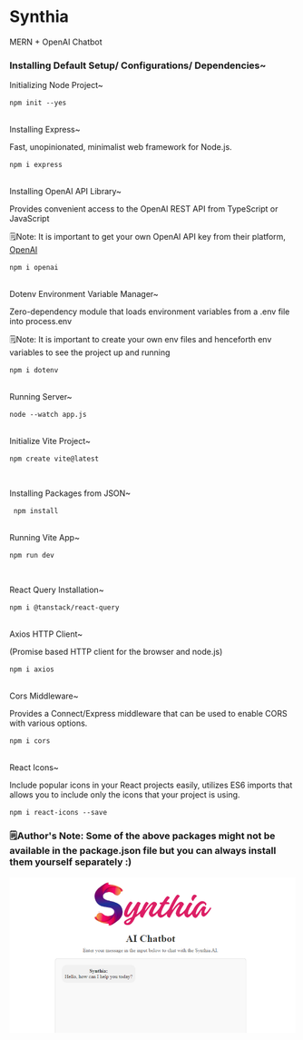 # Synthia
MERN + OpenAI Chatbot 


### Installing Default Setup/ Configurations/ Dependencies~

Initializing Node Project~

```
npm init --yes
```
<br>
Installing Express~

Fast, unopinionated, minimalist web framework for Node.js.
<br>

```
npm i express
```
<br>
Installing OpenAI API Library~

Provides convenient access to the OpenAI REST API from TypeScript or JavaScript

🗒️Note: It is important to get your own OpenAI API key from their platform, [OpenAI](https://openai.com/api/)
<br>

```
npm i openai
```
<br>
Dotenv Environment Variable Manager~

Zero-dependency module that loads environment variables from a .env file into process.env

🗒️Note: It is important to create your own env files and henceforth env variables to see the project up and running

```
npm i dotenv
```
<br>
Running Server~
<br>

```
node --watch app.js
```
<br>
Initialize Vite Project~
<br>

```
npm create vite@latest
```
<br>

Installing Packages from JSON~

```
 npm install
```
<br>
Running Vite App~

```
npm run dev
```
<br>

React Query Installation~

```
npm i @tanstack/react-query
```
<br>
Axios HTTP Client~

(Promise based HTTP client for the browser and node.js)

```
npm i axios
```
<br>
Cors Middleware~

Provides a Connect/Express middleware that can be used to enable CORS with various options.

```
npm i cors
```
<br>
React Icons~

Include popular icons in your React projects easily, utilizes ES6 imports that allows you to include only the icons that your project is using.

```
npm i react-icons --save
```

### 🗒️Author's Note: Some of the above packages might not be available in the package.json file but you can always install them yourself separately :)

<img src="https://github.com/I-Ishika-012/Synthia/blob/main/synthia-demo.png">
